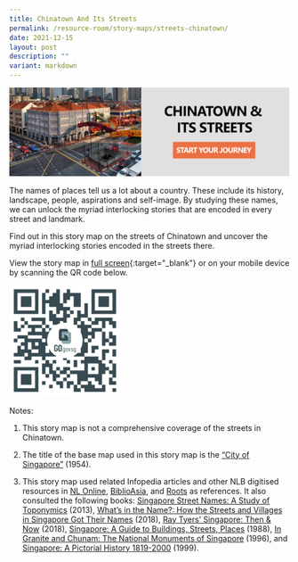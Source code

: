 ```yaml
---
title: Chinatown And Its Streets
permalink: /resource-room/story-maps/streets-chinatown/
date: 2021-12-15
layout: post
description: ""
variant: markdown
---
```

[![Alt text for image on Isomer site](/images/storymap-image-chinatown-streets.png)](https://go.gov.sg/hluf6q)

The names of places tell us a lot about a country. These include its history, landscape, people, aspirations and self-image. By studying these names, we can unlock the myriad interlocking stories that are encoded in every street and landmark. 

Find out in this story map on the streets of Chinatown and uncover the myriad interlocking stories encoded in the streets there.

View the story map in [full screen](https://go.gov.sg/hluf6q){:target="_blank"} or on your mobile device by scanning the QR code below.

<img src="/images/qr-code-storymap-chinatown-streets.jpg" alt="qr-code-storymap-chinatown-streets" style="width:200px;">

Notes:
1. This story map is not a comprehensive coverage of the streets in Chinatown.

2. The title of the base map used in this story map is the [“City of Singapore”]( https://www.nas.gov.sg/archivesonline/maps_building_plans/record-details/f90605b3-115c-11e3-83d5-0050568939ad) (1954).

3. This story map used related Infopedia articles and other NLB digitised resources in [NL Online](https://www.nlb.gov.sg/main/nlonline), [BiblioAsia](https://www.nlb.gov.sg/Browse/BiblioAsia.aspx), and [Roots](https://www.roots.sg/) as references. It also consulted the following books: [Singapore Street Names: A Study of Toponymics](https://eservice.nlb.gov.sg/item_holding.aspx?bid=200123850) (2013), [What’s in the Name?: How the Streets and Villages in Singapore Got Their Names](https://eservice.nlb.gov.sg/item_holding.aspx?bid=202924449) (2018), [Ray Tyers’ Singapore: Then &amp; Now](https://eservice.nlb.gov.sg/item_holding.aspx?bid=203784837) (2018), [Singapore: A Guide to Buildings, Streets, Places](http://eservice.nlb.gov.sg/item_holding.aspx?bid=4712298) (1988), [In Granite and Chunam: The National Monuments of Singapore](http://eservice.nlb.gov.sg/item_holding_s.aspx?bid=7919754) (1996), and [Singapore: A Pictorial History 1819-2000](http://eservice.nlb.gov.sg/item_holding.aspx?bid=9651676) (1999).